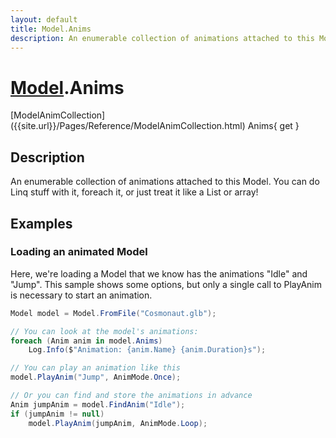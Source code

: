 ```yaml
---
layout: default
title: Model.Anims
description: An enumerable collection of animations attached to this Model. You can do Linq stuff with it, foreach it, or just treat it like a List or array!
---
```

# [Model]({{site.url}}/Pages/Reference/Model.html).Anims

<div class='signature' markdown='1'>
[ModelAnimCollection]({{site.url}}/Pages/Reference/ModelAnimCollection.html) Anims{ get }
</div>

## Description
An enumerable collection of animations attached to this
Model. You can do Linq stuff with it, foreach it, or just treat it
like a List or array!


## Examples

### Loading an animated Model
Here, we're loading a Model that we know has the animations "Idle"
and "Jump". This sample shows some options, but only a single call
to PlayAnim is necessary to start an animation.
```csharp
Model model = Model.FromFile("Cosmonaut.glb");

// You can look at the model's animations:
foreach (Anim anim in model.Anims)
	Log.Info($"Animation: {anim.Name} {anim.Duration}s");

// You can play an animation like this
model.PlayAnim("Jump", AnimMode.Once);

// Or you can find and store the animations in advance
Anim jumpAnim = model.FindAnim("Idle");
if (jumpAnim != null)
	model.PlayAnim(jumpAnim, AnimMode.Loop);
```

